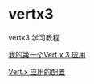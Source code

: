 # vertx3

vertx3 学习教程

[我的第一个Vert.x 3 应用](http://quanke.name/2016/01/12/我的第一个Vert-x-3-应用/)

[Vert.x 应用的配置](http://quanke.name/2016/01/15/Vert-x-应用的配置/)